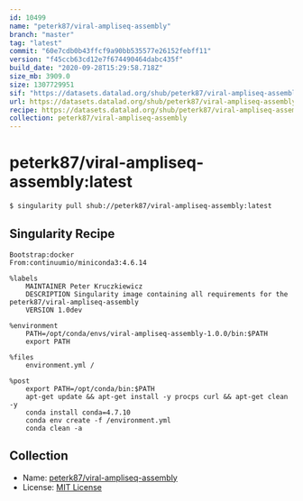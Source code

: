 ```yaml
---
id: 10499
name: "peterk87/viral-ampliseq-assembly"
branch: "master"
tag: "latest"
commit: "60e7cdb0b43ffcf9a90bb535577e26152febff11"
version: "f45ccb63cd12e7f674490464dabc435f"
build_date: "2020-09-28T15:29:58.718Z"
size_mb: 3909.0
size: 1307729951
sif: "https://datasets.datalad.org/shub/peterk87/viral-ampliseq-assembly/latest/2020-09-28-60e7cdb0-f45ccb63/f45ccb63cd12e7f674490464dabc435f.sif"
url: https://datasets.datalad.org/shub/peterk87/viral-ampliseq-assembly/latest/2020-09-28-60e7cdb0-f45ccb63/
recipe: https://datasets.datalad.org/shub/peterk87/viral-ampliseq-assembly/latest/2020-09-28-60e7cdb0-f45ccb63/Singularity
collection: peterk87/viral-ampliseq-assembly
---
```


# peterk87/viral-ampliseq-assembly:latest

```bash
$ singularity pull shub://peterk87/viral-ampliseq-assembly:latest
```

## Singularity Recipe

```singularity
Bootstrap:docker
From:continuumio/miniconda3:4.6.14

%labels
    MAINTAINER Peter Kruczkiewicz
    DESCRIPTION Singularity image containing all requirements for the peterk87/viral-ampliseq-assembly
    VERSION 1.0dev

%environment
    PATH=/opt/conda/envs/viral-ampliseq-assembly-1.0.0/bin:$PATH
    export PATH

%files
    environment.yml /

%post
    export PATH=/opt/conda/bin:$PATH
    apt-get update && apt-get install -y procps curl && apt-get clean -y
    conda install conda=4.7.10
    conda env create -f /environment.yml
    conda clean -a
```

## Collection

 - Name: [peterk87/viral-ampliseq-assembly](https://github.com/peterk87/viral-ampliseq-assembly)
 - License: [MIT License](https://api.github.com/licenses/mit)

